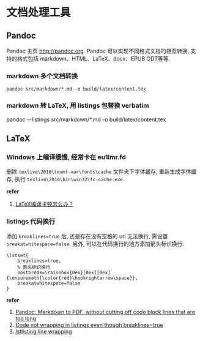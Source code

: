 # 文档处理工具

## Pandoc

Pandoc 主页 <http://pandoc.org>. Pandoc 可以实现不同格式文档的相互转换, 支持的格式包括 markdown、HTML、LaTeX、docx、EPUB ODT等等.

### markdown 多个文档转换

```
pandoc src/markdown/*.md -o build/latex/content.tex
```

### markdown 转 LaTeX, 用 listings 包替换 verbatim

pandoc --listings src/markdown/*.md -o build/latex/content.tex

## LaTeX

### Windows 上编译缓慢, 经常卡在 eu1lmr.fd

删除 `texlive\2016\texmf-var\fonts\cache` 文件夹下字体缓存, 重新生成字体缓存, 执行 `texlive\2016\bin\win32\fc-cache.exe`.

**refer**

1. [LaTeX编译卡顿怎么办？](https://www.zhihu.com/question/51999238/answer/135852542)

### listings 代码换行

添加 `breaklines=true` 后, 还是存在没有空格的 url 无法换行, 需设置 `breakatwhitespace=false`. 另外, 可以在代码换行的地方添加箭头标识换行.

```
\lstset{
    breaklines=true,
    % 箭头标识换行
    postbreak=\raisebox{0ex}[0ex][0ex]{\ensuremath{\color{red}\hookrightarrow\space}},
    breakatwhitespace=false
}
```

**refer**

1. [Pandoc: Markdown to PDF, without cutting off code block lines that are too long](http://tex.stackexchange.com/questions/179926/pandoc-markdown-to-pdf-without-cutting-off-code-block-lines-that-are-too-long)
2. [Code not wrapping in listings even though breaklines=true](http://tex.stackexchange.com/questions/174569/code-not-wrapping-in-listings-even-though-breaklines-true)
3. [lstlisting line wrapping](http://tex.stackexchange.com/questions/116534/lstlisting-line-wrapping)


